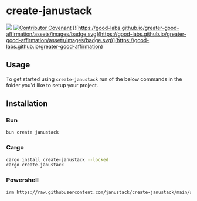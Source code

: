 # create-janustack

[![](https://img.shields.io/crates/v/create-janustack)](https://crates.io/crates/create-janustack)
[![Contributor Covenant](https://img.shields.io/badge/Contributor%20Covenant-2.1-4baaaa.svg)](code_of_conduct.md)
[![https://good-labs.github.io/greater-good-affirmation/assets/images/badge.svg](https://good-labs.github.io/greater-good-affirmation/assets/images/badge.svg)](https://good-labs.github.io/greater-good-affirmation)


## Usage

To get started using `create-janustack` run of the below commands in the folder you'd like to setup your project.

## Installation

### Bun

```bash
bun create janustack
```

### Cargo

```bash
cargo install create-janustack --locked
cargo create-janustack
```

### Powershell

```bash
irm https://raw.githubusercontent.com/janustack/create-janustack/main/scripts/create.ps1 | iex
```